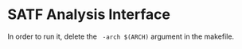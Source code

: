 # SATF Analysis Interface

In order to run it, delete the ``` -arch $(ARCH)``` argument in the makefile. 
